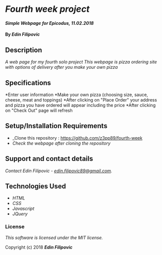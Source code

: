 # _Fourth week project_

#### _Simple Webpage for Epicodus, 11.02.2018_

#### By _**Edin Filipovic**_

## Description

_A web page for my fourth solo project_
_This webpage is pizza ordering site with options of delivery after you make your own pizza_

## Specifications

*Enter user information
*Make your own pizza (choosing size, sauce, cheese, meat and toppings)
*After clicking on "Place Order" your address and pizza you have ordered will appear including the price
*After clicking on "Check Out" page will refresh

## Setup/Installation Requirements

* _Clone this repository : https://github.com/z3pp89/fourth-week
* _Check the webpage after cloning the repository_


## Support and contact details

_Contact Edin Filipovic - edin.filipovic89@gmail.com._

## Technologies Used

* _HTML_
* _CSS_
* _Javascript_
* _JQuery_

### License

*This software is licensed under the MIT license.*

Copyright (c) 2018 **_Edin Filipovic_**
